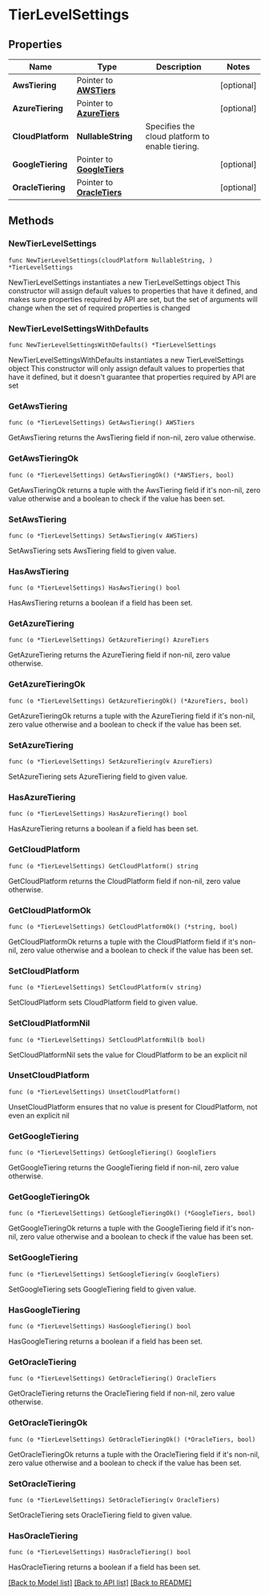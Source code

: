 # TierLevelSettings

## Properties

Name | Type | Description | Notes
------------ | ------------- | ------------- | -------------
**AwsTiering** | Pointer to [**AWSTiers**](AWSTiers.md) |  | [optional] 
**AzureTiering** | Pointer to [**AzureTiers**](AzureTiers.md) |  | [optional] 
**CloudPlatform** | **NullableString** | Specifies the cloud platform to enable tiering. | 
**GoogleTiering** | Pointer to [**GoogleTiers**](GoogleTiers.md) |  | [optional] 
**OracleTiering** | Pointer to [**OracleTiers**](OracleTiers.md) |  | [optional] 

## Methods

### NewTierLevelSettings

`func NewTierLevelSettings(cloudPlatform NullableString, ) *TierLevelSettings`

NewTierLevelSettings instantiates a new TierLevelSettings object
This constructor will assign default values to properties that have it defined,
and makes sure properties required by API are set, but the set of arguments
will change when the set of required properties is changed

### NewTierLevelSettingsWithDefaults

`func NewTierLevelSettingsWithDefaults() *TierLevelSettings`

NewTierLevelSettingsWithDefaults instantiates a new TierLevelSettings object
This constructor will only assign default values to properties that have it defined,
but it doesn't guarantee that properties required by API are set

### GetAwsTiering

`func (o *TierLevelSettings) GetAwsTiering() AWSTiers`

GetAwsTiering returns the AwsTiering field if non-nil, zero value otherwise.

### GetAwsTieringOk

`func (o *TierLevelSettings) GetAwsTieringOk() (*AWSTiers, bool)`

GetAwsTieringOk returns a tuple with the AwsTiering field if it's non-nil, zero value otherwise
and a boolean to check if the value has been set.

### SetAwsTiering

`func (o *TierLevelSettings) SetAwsTiering(v AWSTiers)`

SetAwsTiering sets AwsTiering field to given value.

### HasAwsTiering

`func (o *TierLevelSettings) HasAwsTiering() bool`

HasAwsTiering returns a boolean if a field has been set.

### GetAzureTiering

`func (o *TierLevelSettings) GetAzureTiering() AzureTiers`

GetAzureTiering returns the AzureTiering field if non-nil, zero value otherwise.

### GetAzureTieringOk

`func (o *TierLevelSettings) GetAzureTieringOk() (*AzureTiers, bool)`

GetAzureTieringOk returns a tuple with the AzureTiering field if it's non-nil, zero value otherwise
and a boolean to check if the value has been set.

### SetAzureTiering

`func (o *TierLevelSettings) SetAzureTiering(v AzureTiers)`

SetAzureTiering sets AzureTiering field to given value.

### HasAzureTiering

`func (o *TierLevelSettings) HasAzureTiering() bool`

HasAzureTiering returns a boolean if a field has been set.

### GetCloudPlatform

`func (o *TierLevelSettings) GetCloudPlatform() string`

GetCloudPlatform returns the CloudPlatform field if non-nil, zero value otherwise.

### GetCloudPlatformOk

`func (o *TierLevelSettings) GetCloudPlatformOk() (*string, bool)`

GetCloudPlatformOk returns a tuple with the CloudPlatform field if it's non-nil, zero value otherwise
and a boolean to check if the value has been set.

### SetCloudPlatform

`func (o *TierLevelSettings) SetCloudPlatform(v string)`

SetCloudPlatform sets CloudPlatform field to given value.


### SetCloudPlatformNil

`func (o *TierLevelSettings) SetCloudPlatformNil(b bool)`

 SetCloudPlatformNil sets the value for CloudPlatform to be an explicit nil

### UnsetCloudPlatform
`func (o *TierLevelSettings) UnsetCloudPlatform()`

UnsetCloudPlatform ensures that no value is present for CloudPlatform, not even an explicit nil
### GetGoogleTiering

`func (o *TierLevelSettings) GetGoogleTiering() GoogleTiers`

GetGoogleTiering returns the GoogleTiering field if non-nil, zero value otherwise.

### GetGoogleTieringOk

`func (o *TierLevelSettings) GetGoogleTieringOk() (*GoogleTiers, bool)`

GetGoogleTieringOk returns a tuple with the GoogleTiering field if it's non-nil, zero value otherwise
and a boolean to check if the value has been set.

### SetGoogleTiering

`func (o *TierLevelSettings) SetGoogleTiering(v GoogleTiers)`

SetGoogleTiering sets GoogleTiering field to given value.

### HasGoogleTiering

`func (o *TierLevelSettings) HasGoogleTiering() bool`

HasGoogleTiering returns a boolean if a field has been set.

### GetOracleTiering

`func (o *TierLevelSettings) GetOracleTiering() OracleTiers`

GetOracleTiering returns the OracleTiering field if non-nil, zero value otherwise.

### GetOracleTieringOk

`func (o *TierLevelSettings) GetOracleTieringOk() (*OracleTiers, bool)`

GetOracleTieringOk returns a tuple with the OracleTiering field if it's non-nil, zero value otherwise
and a boolean to check if the value has been set.

### SetOracleTiering

`func (o *TierLevelSettings) SetOracleTiering(v OracleTiers)`

SetOracleTiering sets OracleTiering field to given value.

### HasOracleTiering

`func (o *TierLevelSettings) HasOracleTiering() bool`

HasOracleTiering returns a boolean if a field has been set.


[[Back to Model list]](../README.md#documentation-for-models) [[Back to API list]](../README.md#documentation-for-api-endpoints) [[Back to README]](../README.md)


